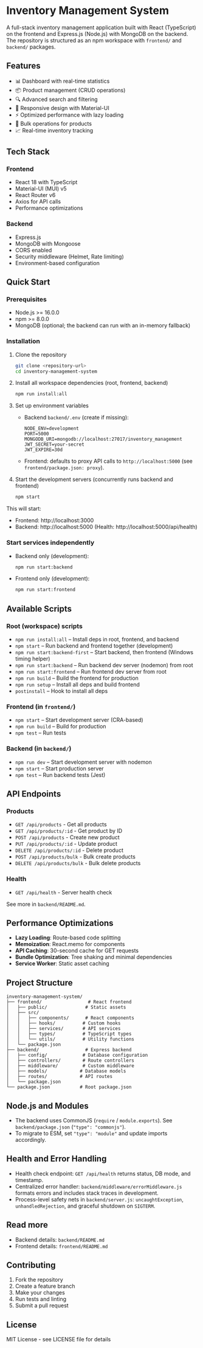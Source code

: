 # Inventory Management System

A full-stack inventory management application built with React (TypeScript) on the frontend and Express.js (Node.js) with MongoDB on the backend. The repository is structured as an npm workspace with `frontend/` and `backend/` packages.

## Features

- 📊 Dashboard with real-time statistics
- 📦 Product management (CRUD operations)
- 🔍 Advanced search and filtering
- 📱 Responsive design with Material-UI
- ⚡ Optimized performance with lazy loading
- 🔄 Bulk operations for products
- 📈 Real-time inventory tracking

## Tech Stack

### Frontend
- React 18 with TypeScript
- Material-UI (MUI) v5
- React Router v6
- Axios for API calls
- Performance optimizations

### Backend
- Express.js
- MongoDB with Mongoose
- CORS enabled
- Security middleware (Helmet, Rate limiting)
- Environment-based configuration

## Quick Start

### Prerequisites
- Node.js >= 16.0.0
- npm >= 8.0.0
- MongoDB (optional; the backend can run with an in-memory fallback)

### Installation

1. Clone the repository
   ```bash
   git clone <repository-url>
   cd inventory-management-system
   ```

2. Install all workspace dependencies (root, frontend, backend)
   ```bash
   npm run install:all
   ```

3. Set up environment variables
   - Backend `backend/.env` (create if missing):
     ```env
     NODE_ENV=development
     PORT=5000
     MONGODB_URI=mongodb://localhost:27017/inventory_management
     JWT_SECRET=your-secret
     JWT_EXPIRE=30d
     ```
   - Frontend: defaults to proxy API calls to `http://localhost:5000` (see `frontend/package.json: proxy`).

4. Start the development servers (concurrently runs backend and frontend)
   ```bash
   npm start
   ```

This will start:
- Frontend: http://localhost:3000
- Backend: http://localhost:5000 (Health: http://localhost:5000/api/health)

### Start services independently
- Backend only (development):
  ```bash
  npm run start:backend
  ```
- Frontend only (development):
  ```bash
  npm run start:frontend
  ```


## Available Scripts

### Root (workspace) scripts
- `npm run install:all` – Install deps in root, frontend, and backend
- `npm start` – Run backend and frontend together (development)
- `npm run start:backend-first` – Start backend, then frontend (Windows timing helper)
- `npm run start:backend` – Run backend dev server (nodemon) from root
- `npm run start:frontend` – Run frontend dev server from root
- `npm run build` – Build the frontend for production
- `npm run setup` – Install all deps and build frontend
- `postinstall` – Hook to install all deps

### Frontend (in `frontend/`)
- `npm start` – Start development server (CRA-based)
- `npm run build` – Build for production
- `npm test` – Run tests

### Backend (in `backend/`)
- `npm run dev` – Start development server with nodemon
- `npm start` – Start production server
- `npm test` – Run backend tests (Jest)

## API Endpoints

### Products
- `GET /api/products` - Get all products
- `GET /api/products/:id` - Get product by ID
- `POST /api/products` - Create new product
- `PUT /api/products/:id` - Update product
- `DELETE /api/products/:id` - Delete product
- `POST /api/products/bulk` - Bulk create products
- `DELETE /api/products/bulk` - Bulk delete products

### Health
- `GET /api/health` - Server health check

See more in `backend/README.md`.

## Performance Optimizations

- **Lazy Loading**: Route-based code splitting
- **Memoization**: React.memo for components
- **API Caching**: 30-second cache for GET requests
- **Bundle Optimization**: Tree shaking and minimal dependencies
- **Service Worker**: Static asset caching

## Project Structure

```
inventory-management-system/
├── frontend/                 # React frontend
│   ├── public/              # Static assets
│   ├── src/
│   │   ├── components/      # React components
│   │   ├── hooks/          # Custom hooks
│   │   ├── services/       # API services
│   │   ├── types/          # TypeScript types
│   │   └── utils/          # Utility functions
│   └── package.json
├── backend/                 # Express backend
│   ├── config/             # Database configuration
│   ├── controllers/        # Route controllers
│   ├── middleware/         # Custom middleware
│   ├── models/            # Database models
│   ├── routes/            # API routes
│   └── package.json
└── package.json           # Root package.json
```

## Node.js and Modules

- The backend uses CommonJS (`require` / `module.exports`). See `backend/package.json` (`"type": "commonjs"`).
- To migrate to ESM, set `"type": "module"` and update imports accordingly.

## Health and Error Handling

- Health check endpoint: `GET /api/health` returns status, DB mode, and timestamp.
- Centralized error handler: `backend/middleware/errorMiddleware.js` formats errors and includes stack traces in development.
- Process-level safety nets in `backend/server.js`: `uncaughtException`, `unhandledRejection`, and graceful shutdown on `SIGTERM`.

## Read more
- Backend details: `backend/README.md`
- Frontend details: `frontend/README.md`

## Contributing

1. Fork the repository
2. Create a feature branch
3. Make your changes
4. Run tests and linting
5. Submit a pull request

## License

MIT License - see LICENSE file for details

